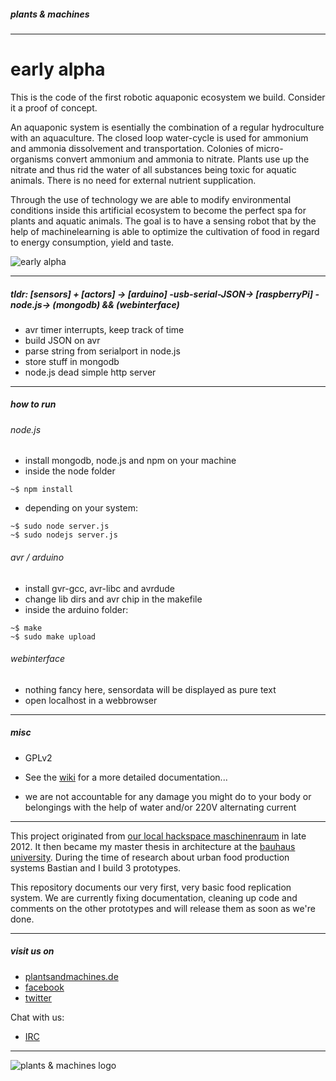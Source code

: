 ##### plants & machines 

---

# early alpha

This is the code of the first robotic aquaponic ecosystem we build. Consider it a proof of concept.

An aquaponic system is esentially the combination of a regular hydroculture with an aquaculture. The closed loop water-cycle is used for ammonium and ammonia dissolvement and transportation. Colonies of micro-organisms convert ammonium and ammonia to nitrate. Plants use up the nitrate and thus rid the water of all substances being toxic for aquatic animals. There is no need for external nutrient supplication.

Through the use of technology we are able to modify environmental conditions inside this artificial ecosystem to become the perfect spa for plants and aquatic animals. The goal is to have a sensing robot that by the help of machinelearning is able to optimize the cultivation of food in regard to energy consumption, yield and taste.


![early alpha](https://raw.githubusercontent.com/plantsandmachines/early_alpha/master/img/early_alpha.jpg "early alpha")

---

##### tldr: [sensors] + [actors] -> [arduino] -usb-serial-JSON-> [raspberryPi] -node.js-> (mongodb) && (webinterface) 

* avr timer interrupts, keep track of time
* build JSON on avr
* parse string from serialport in node.js
* store stuff in mongodb
* node.js dead simple http server

---

##### how to run 

###### node.js

* install mongodb, node.js and npm on your machine
* inside the node folder 

```
~$ npm install
```

* depending on your system:

```
~$ sudo node server.js
~$ sudo nodejs server.js
```

###### avr / arduino

* install gvr-gcc, avr-libc and avrdude
* change lib dirs and avr chip in the makefile
* inside the arduino folder:

```
~$ make
~$ sudo make upload
```
  
###### webinterface

* nothing fancy here, sensordata will be displayed as pure text
* open localhost in a webbrowser

---

##### misc

* GPLv2

* See the [wiki](https://github.com/plantsandmachines/early_alpha/wiki) for a more detailed documentation...

* we are not accountable for any damage you might do to your body or belongings with the help of water and/or 220V alternating current

---

This project originated from [our local hackspace maschinenraum](http://www.maschinenraum.tk) in late 2012. It then became my master thesis in architecture at the [bauhaus university](http://www.uni-weimar.de/de/universitaet/start/). During the time of research about urban food production systems Bastian and I build 3 prototypes.

This repository documents our very first, very basic food replication system.
We are currently fixing documentation, cleaning up code and comments on the other prototypes and will release them as soon as we're done.

---

##### visit us on

* [plantsandmachines.de](http://www.plantsandmachines.de)
* [facebook](https://www.facebook.com/plantsandmachines)
* [twitter](https://www.twitter.com/plants_machines)

Chat with us:

* [IRC](irc://irc.freenode.org/plantsandmachines)

---

![plants & machines logo](https://avatars3.githubusercontent.com/u/5636292?s=65 "plants & machines logo")


